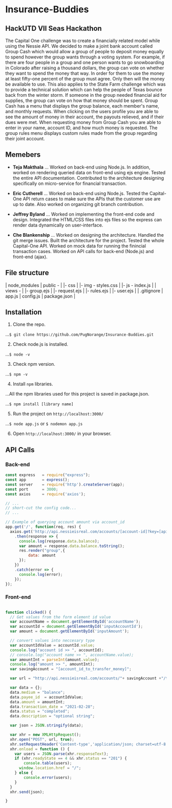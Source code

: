 # Insurance-Buddies

## HackUTD VII Seas Hackathon
The Capital One challenge was to create a financially related model while using the
Nessie API. We decided to make a joint bank account called Group Cash which would allow a
group of people to deposit money equally to spend however the group wants through a voting
system. For example, if there are four people in a group and one person wants to go
snowboarding in Colorado after raising a thousand dollars, the group can vote on whether they
want to spend the money that way. In order for them to use the money at least fifty-one percent
of the group must agree. Only then will the money be available to use. This also applies to the
State Farm challenge which was to provide a technical solution which can help the people of
Texas bounce back from the winter storm. If someone in the group needed financial aid for
supplies, the group can vote on how that money should be spent.
Group Cash has a menu that displays the group balance, each member's name, and
monthly requests. When clicking on the users profile you are able to see the amount of money in
their account, the payouts relieved, and if their dues were met. When requesting money from
Group Cash you are able to enter in your name, account ID, and how much money is requested.
The group rules menu displays custom rules made from the group regarding their joint account.


## Memebers
* __Teja Makthala__
... Worked on back-end using Node.js. In addition, worked on rendering queried data on front-end using ejs engine. Tested the entire API documentation. Contributed to the architecture designing specifically on micro-service for financial transaction.

* __Eric Cutherell__
... Worked on back-end using Node.js. Tested the Capital-One API return cases to make sure the APIs that the customer use are up to date. Also worked on organizing git branch contribution.

* __Jeffrey Byland__
... Worked on implementing the front-end code and design. Integrated the HTML/CSS files into ejs files so the express can render data dynamically on user-interface.

* __Che Blankenship__
... Worked on designing the architecture. Handled the git merge issues. Built the architecture for the project. Tested the whole Capital-One API. Worked on mock data for running the finincial transaction cases. Worked on API calls for back-end (Node.js) and front-end (ajax).

## File structure
| node_modules
| public -
|       |- css
|       |- img - styles.css
|       |- js - index.js
|
| views -
|       |- group.ejs
|       |- request.ejs
|       |- rules.ejs
|       |- user.ejs
|
| .gitignore
| app.js
| config.js
| package.json
|



## Installation
1. Clone the repo.

...`$ git clone https://github.com/PugNorange/Insurance-Buddies.git`

2. Check node.js is installed.

...`$ node -v`

3. Check npm version.

...`$ npm -v`

4. Install `npm` libraries.

...All the npm libraries used for this project is saved in package.json.

...`$ npm install [library name]`

5. Run the project on `http://localhost:3000/`

...`$ node app.js` or `$ nodemon app.js`

6. Open `http://localhost:3000/` in your browser.



## API Calls

### Back-end
```javascript
const express   = require("express");
const app       = express();
const server    = require('http').createServer(app);
const port      = 3000;
const axios     = require('axios');

// ...
// short-cut the config code...
// ...

// Example of querying account amount via account_id
app.get('/', function(req, res) {
  axios.get('http://api.nessieisreal.com/accounts/[account-id]?key=[api-key]')
    .then(response => {
      console.log(response.data.balance);
      var amount = response.data.balance.toString();
      res.render("group",{
          data: amount
      });
    })
    .catch(error => {
      console.log(error);
    });
});

```


### Front-end
```javascript

function clicked() {
  // Get values from the form element id value
  var accountName = document.getElementById('accountName');
  var accountId = document.getElementById('inputAccountId');
  var amount = document.getElementById('inputAmount');

  // convert values into neccesary type
  var accountIdValue = accountId.value;
  console.log("account id >> ", accountId);
  // console.log("account name >> ", accountName.value);
  var amountInt = parseInt(amount.value);
  console.log("amount >> ", amountInt);
  var savingAccount = "[account_id_to_transfer_money]";

  var url = "http://api.nessieisreal.com/accounts/"+ savingAccount +"/transfers?key=[api-key]";

  var data = {};
  data.medium = "balance";
  data.payee_id  = accountIdValue;
  data.amount = amountInt;
  data.transaction_date = "2021-02-28";
  data.status = "completed";
  data.description = "optional string";

  var json = JSON.stringify(data);

  var xhr = new XMLHttpRequest();
  xhr.open("POST", url, true);
  xhr.setRequestHeader('Content-type','application/json; charset=utf-8');
  xhr.onload = function () {
  	var users = JSON.parse(xhr.responseText);
  	if (xhr.readyState == 4 && xhr.status == "201") {
  		console.table(users);
      window.location.href = "/";
  	} else {
  		console.error(users);
  	}
  }
  xhr.send(json);

}
```
